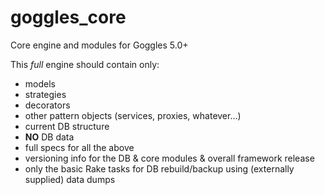 # goggles_core

Core engine and modules for Goggles 5.0+

This _full_ engine should contain only:

- models
- strategies
- decorators
- other pattern objects (services, proxies, whatever...)
- current DB structure
- **NO** DB data
- full specs for all the above
- versioning info for the DB & core modules & overall framework release
- only the basic Rake tasks for DB rebuild/backup using (externally supplied) data dumps

